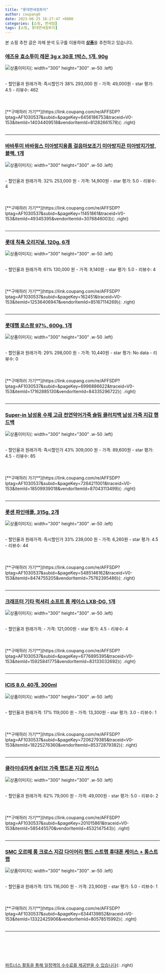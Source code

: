 ```yaml
---
title: "롯데면세점투미"
author: coupang6
date: 2023-06-25 16:27:47 +0800
categories: [쇼핑, 면세점]
tags: [쇼핑, 롯데면세점투미]
---
```


본 쇼핑 추천 글은 자체 분석 도구를 이용하여 [**상품**](https://link.coupang.com/a/bao1ui)을 추천하고 있습니다.

### [애즈유 효소투미 레몬 3g x 30포 1박스, 1개, 90g](https://link.coupang.com/re/AFFSDP?lptag=AF1030537&subid=&pageKey=6456186753&traceid=V0-153&itemId=14034409518&vendorItemId=81282661578)

![상품이미지](https://thumbnail9.coupangcdn.com/thumbnails/remote/230x230ex/image/vendor_inventory/715c/c8e25be17d887420723546804978f3ca9a302ae6f119165aeb93ff4f03a3.jpg){: width="300" height="300" .w-50 .left}


<br>
- 할인율과 원래가격: 즉시할인가 38%  293,000   원
- 가격: 49,000원
- star 평가: 4.5
- 리뷰수: 462
<br>
<br>
<br>
<br>
[**구매하러 가기**](https://link.coupang.com/re/AFFSDP?lptag=AF1030537&subid=&pageKey=6456186753&traceid=V0-153&itemId=14034409518&vendorItemId=81282661578){: .right}
<br>
<br>

---

### [바바투미 바바윙스 미아방지용품 걸음마보조기 미아방지끈 미아방지가방, 블랙, 1개](https://link.coupang.com/re/AFFSDP?lptag=AF1030537&subid=&pageKey=11451861&traceid=V0-153&itemId=49345395&vendorItemId=3076846003)

![상품이미지](https://thumbnail7.coupangcdn.com/thumbnails/remote/230x230ex/image/vendor_inventory/images/2017/03/03/2/6/eeacbee5-29ed-4054-9d01-a15e89455565.jpg){: width="300" height="300" .w-50 .left}


<br>
- 할인율과 원래가격: 32%  253,000   원
- 가격: 14,900원
- star 평가: 5.0
- 리뷰수: 4
<br>
<br>
<br>
<br>
[**구매하러 가기**](https://link.coupang.com/re/AFFSDP?lptag=AF1030537&subid=&pageKey=11451861&traceid=V0-153&itemId=49345395&vendorItemId=3076846003){: .right}
<br>
<br>

---

### [롯데 칙촉 오리지널, 120g, 6개](https://link.coupang.com/re/AFFSDP?lptag=AF1030537&subid=&pageKey=162451&traceid=V0-153&itemId=12536406947&vendorItemId=85167114269)

![상품이미지](https://thumbnail8.coupangcdn.com/thumbnails/remote/230x230ex/image/retail/images/2369967909446000-196ba643-5b63-43f7-8ca4-a18e65f7cd04.jpg){: width="300" height="300" .w-50 .left}


<br>
- 할인율과 원래가격: 61%  130,000   원
- 가격: 9,140원
- star 평가: 5.0
- 리뷰수: 4
<br>
<br>
<br>
<br>
[**구매하러 가기**](https://link.coupang.com/re/AFFSDP?lptag=AF1030537&subid=&pageKey=162451&traceid=V0-153&itemId=12536406947&vendorItemId=85167114269){: .right}
<br>
<br>

---

### [롯데햄 로스팜 97%, 600g, 1개](https://link.coupang.com/re/AFFSDP?lptag=AF1030537&subid=&pageKey=6996886622&traceid=V0-153&itemId=17162885130&vendorItemId=84335296722)

![상품이미지](https://thumbnail7.coupangcdn.com/thumbnails/remote/230x230ex/image/retail/images/2022/12/16/12/8/1fc2503d-1aff-4228-a29d-1093973083b2.jpg){: width="300" height="300" .w-50 .left}


<br>
- 할인율과 원래가격: 29%  298,000   원
- 가격: 10,440원
- star 평가: No data
- 리뷰수: 0
<br>
<br>
<br>
<br>
[**구매하러 가기**](https://link.coupang.com/re/AFFSDP?lptag=AF1030537&subid=&pageKey=6996886622&traceid=V0-153&itemId=17162885130&vendorItemId=84335296722){: .right}
<br>
<br>

---

### [Super-in 남성용 수제 고급 천연악어가죽 슬림 클러치백 남성 가죽 지갑 핸드백](https://link.coupang.com/re/AFFSDP?lptag=AF1030537&subid=&pageKey=7264211001&traceid=V0-153&itemId=18509939018&vendorItemId=87043113499)

![상품이미지](https://thumbnail10.coupangcdn.com/thumbnails/remote/230x230ex/image/vendor_inventory/af24/3947878132a26e2494c07ce4e6e8cc2ed440a8077a10f636fde12417424c.jpg){: width="300" height="300" .w-50 .left}


<br>
- 할인율과 원래가격: 즉시할인가 43%  309,000   원
- 가격: 89,600원
- star 평가: 4.5
- 리뷰수: 85
<br>
<br>
<br>
<br>
[**구매하러 가기**](https://link.coupang.com/re/AFFSDP?lptag=AF1030537&subid=&pageKey=7264211001&traceid=V0-153&itemId=18509939018&vendorItemId=87043113499){: .right}
<br>
<br>

---

### [롯샌 파인애플, 315g, 2개](https://link.coupang.com/re/AFFSDP?lptag=AF1030537&subid=&pageKey=5485146162&traceid=V0-153&itemId=8474755205&vendorItemId=75762395486)

![상품이미지](https://thumbnail9.coupangcdn.com/thumbnails/remote/230x230ex/image/retail/images/113753709333834-a348e2a0-10f2-4982-80b6-d410fed9cf81.jpg){: width="300" height="300" .w-50 .left}


<br>
- 할인율과 원래가격: 즉시할인가 33%  239,000   원
- 가격: 6,260원
- star 평가: 4.5
- 리뷰수: 44
<br>
<br>
<br>
<br>
[**구매하러 가기**](https://link.coupang.com/re/AFFSDP?lptag=AF1030537&subid=&pageKey=5485146162&traceid=V0-153&itemId=8474755205&vendorItemId=75762395486){: .right}
<br>
<br>

---

### [크래프터 기타 럭셔리 소프트 폼 케이스 LXB-DG, 1개](https://link.coupang.com/re/AFFSDP?lptag=AF1030537&subid=&pageKey=6776895395&traceid=V0-153&itemId=15925841775&vendorItemId=83133032692)

![상품이미지](https://thumbnail8.coupangcdn.com/thumbnails/remote/230x230ex/image/rs_quotation_api/mfhyj0ax/b952976308484e47bd071bb15d0f5186.jpg){: width="300" height="300" .w-50 .left}


<br>
- 할인율과 원래가격: 
- 가격: 121,000원
- star 평가: 4.5
- 리뷰수: 4
<br>
<br>
<br>
<br>
[**구매하러 가기**](https://link.coupang.com/re/AFFSDP?lptag=AF1030537&subid=&pageKey=6776895395&traceid=V0-153&itemId=15925841775&vendorItemId=83133032692){: .right}
<br>
<br>

---

### [ICIS 8.0, 40개, 300ml](https://link.coupang.com/re/AFFSDP?lptag=AF1030537&subid=&pageKey=7206279385&traceid=V0-153&itemId=18225276360&vendorItemId=85372879382)

![상품이미지](https://thumbnail7.coupangcdn.com/thumbnails/remote/230x230ex/image/vendor_inventory/29d9/07badfd4cb04c6ca87bf57b30d54f068be6f2cccfc0497f3f09ec8f31331.png){: width="300" height="300" .w-50 .left}


<br>
- 할인율과 원래가격: 17%  119,000   원
- 가격: 13,300원
- star 평가: 3.0
- 리뷰수: 1
<br>
<br>
<br>
<br>
[**구매하러 가기**](https://link.coupang.com/re/AFFSDP?lptag=AF1030537&subid=&pageKey=7206279385&traceid=V0-153&itemId=18225276360&vendorItemId=85372879382){: .right}
<br>
<br>

---

### [클라이네자케 슬리브 가죽 핸드폰 지갑 케이스](https://link.coupang.com/re/AFFSDP?lptag=AF1030537&subid=&pageKey=201015861&traceid=V0-153&itemId=585445570&vendorItemId=4532147543)

![상품이미지](https://thumbnail9.coupangcdn.com/thumbnails/remote/230x230ex/image/vendor_inventory/50c1/d1ffd39abcbc5f566187a0744fe5e85330064e0c2fd2ecd12ce0bac88363.jpg){: width="300" height="300" .w-50 .left}


<br>
- 할인율과 원래가격: 62%  79,000   원
- 가격: 49,000원
- star 평가: 5.0
- 리뷰수: 2
<br>
<br>
<br>
<br>
[**구매하러 가기**](https://link.coupang.com/re/AFFSDP?lptag=AF1030537&subid=&pageKey=201015861&traceid=V0-153&itemId=585445570&vendorItemId=4532147543){: .right}
<br>
<br>

---

### [SMC 오르떼 롱 크로스 지갑 다이어리 핸드 스트랩 휴대폰 케이스 + 롱스트랩](https://link.coupang.com/re/AFFSDP?lptag=AF1030537&subid=&pageKey=6344139852&traceid=V0-153&itemId=13322425906&vendorItemId=80578515992)

![상품이미지](https://thumbnail8.coupangcdn.com/thumbnails/remote/230x230ex/image/rs_quotation_api/vrtfrqbh/89f824df476048de89e71ccf0e72ff69.jpg){: width="300" height="300" .w-50 .left}


<br>
- 할인율과 원래가격: 13%  116,000   원
- 가격: 23,900원
- star 평가: 5.0
- 리뷰수: 1
<br>
<br>
<br>
<br>
[**구매하러 가기**](https://link.coupang.com/re/AFFSDP?lptag=AF1030537&subid=&pageKey=6344139852&traceid=V0-153&itemId=13322425906&vendorItemId=80578515992){: .right}
<br>
<br>

---
<br><br><br><br><br> [파트너스 활동을 통해 일정액의 수수료를 제공받을 수 있습니다](https://link.coupang.com/a/bao1ui){: .right}